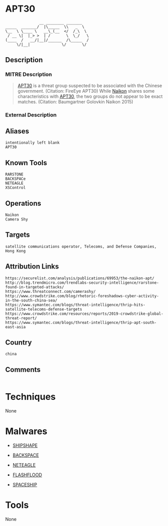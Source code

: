 
# APT30

```
               __ ________ _______   
_____  _______/  |\_____  \\   _  \  
\__  \ \____ \   __\_(__  </  /_\  \ 
 / __ \|  |_> >  | /       \  \_/   \
(____  /   __/|__|/______  /\_____  /
     \/|__|              \/       \/ 

```

## Description

### MITRE Description

> [APT30](https://attack.mitre.org/groups/G0013) is a threat group suspected to be associated with the Chinese government. (Citation: FireEye APT30) While [Naikon](https://attack.mitre.org/groups/G0019) shares some characteristics with [APT30](https://attack.mitre.org/groups/G0013), the two groups do not appear to be exact matches. (Citation: Baumgartner Golovkin Naikon 2015)

### External Description

> 

## Aliases

```
intentionally left blank
APT30
```

## Known Tools

```
RARSTONE
BACKSPACe
NETEAGLE
XSControl
```

## Operations

```
Naikon
Camera Shy
```

## Targets

```
satellite communications operator, Telecoms, and Defense Companies, Hong Kong
```

## Attribution Links

```
https://securelist.com/analysis/publications/69953/the-naikon-apt/
http://blog.trendmicro.com/trendlabs-security-intelligence/rarstone-found-in-targeted-attacks/
https://www.threatconnect.com/camerashy/
http://www.crowdstrike.com/blog/rhetoric-foreshadows-cyber-activity-in-the-south-china-sea/
https://www.symantec.com/blogs/threat-intelligence/thrip-hits-satellite-telecoms-defense-targets
https://www.crowdstrike.com/resources/reports/2019-crowdstrike-global-threat-report/
https://www.symantec.com/blogs/threat-intelligence/thrip-apt-south-east-asia
```

## Country

```
china
```

## Comments

```

```

# Techniques

None

# Malwares


* [SHIPSHAPE](../malwares/SHIPSHAPE.md)

* [BACKSPACE](../malwares/BACKSPACE.md)
    
* [NETEAGLE](../malwares/NETEAGLE.md)
    
* [FLASHFLOOD](../malwares/FLASHFLOOD.md)
    
* [SPACESHIP](../malwares/SPACESHIP.md)
    

# Tools

None
